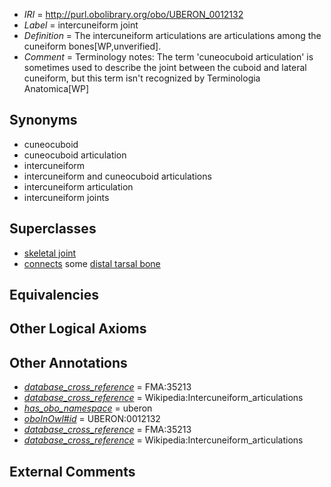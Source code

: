 * *IRI* = http://purl.obolibrary.org/obo/UBERON_0012132
 * *Label* = intercuneiform joint
 * *Definition* = The intercuneiform articulations are articulations among the cuneiform bones[WP,unverified].
 * *Comment* = Terminology notes: The term 'cuneocuboid articulation' is sometimes used to describe the joint between the cuboid and lateral cuneiform, but this term isn't recognized by Terminologia Anatomica[WP]

## Synonyms

 * cuneocuboid
 * cuneocuboid articulation
 * intercuneiform
 * intercuneiform and cuneocuboid articulations
 * intercuneiform articulation
 * intercuneiform joints

## Superclasses

 * [skeletal joint](../../UBERON/82/UBERON_0000982.md)
 * [connects](../../ts/core#connects.md) some [distal tarsal bone](../../UBERON/21/UBERON_0010721.md)

## Equivalencies


## Other Logical Axioms


## Other Annotations

 * *[database_cross_reference](../../ef/oboInOwl#hasDbXref.md)* = FMA:35213
 * *[database_cross_reference](../../ef/oboInOwl#hasDbXref.md)* = Wikipedia:Intercuneiform_articulations
 * *[has_obo_namespace](../../ce/oboInOwl#hasOBONamespace.md)* = uberon
 * *[oboInOwl#id](../../id/oboInOwl#id.md)* = UBERON:0012132
 * *[database_cross_reference](../../ef/oboInOwl#hasDbXref.md)* = FMA:35213
 * *[database_cross_reference](../../ef/oboInOwl#hasDbXref.md)* = Wikipedia:Intercuneiform_articulations

## External Comments

